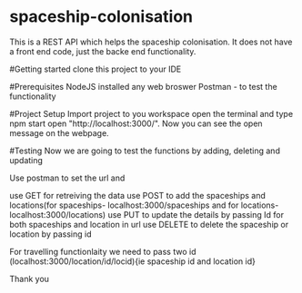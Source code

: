 # spaceship-colonisation

This is a REST API which helps the spaceship colonisation. It does not have a front end code, just the backe end functionality.

#Getting started
clone this project to your IDE

#Prerequisites
NodeJS installed
any web broswer
Postman - to test the functionality

#Project Setup
Import project to you workspace
open the terminal and type npm start
open "http://localhost:3000/".
Now you can see the open message on the webpage.

#Testing
Now we are going to test the functions by adding, deleting and updating

Use postman to set the url and
 
use GET for retreiving the data
use POST to add the spaceships and locations(for spaceships- localhost:3000/spaceships and for locations- localhost:3000/locations)
use PUT to update the details by passing Id for both spaceships and location in url
use DELETE to delete the spaceship or location by passing id

For travelling functionlaity we need to pass two id (localhost:3000/location/id/locid){ie spaceship id and location id}

Thank you
 
